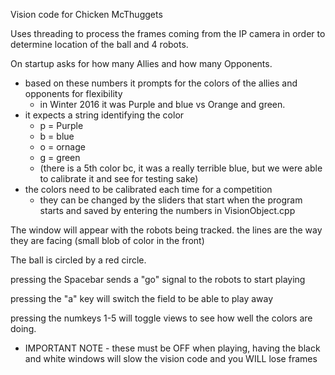 Vision code for Chicken McThuggets

Uses threading to process the frames coming from the IP camera in order to determine location of the ball and 4 robots.

On startup asks for how many Allies and how many Opponents.
  - based on these numbers it prompts for the colors of the allies and opponents for flexibility
    - in Winter 2016 it was Purple and blue vs Orange and green.
  - it expects a string identifying the color
    - p = Purple
    - b = blue
    - o = ornage
    - g = green
    - (there is a 5th color bc, it was a really terrible blue, but we were able to calibrate it and see for testing sake)
  - the colors need to be calibrated each time for a competition
    - they can be changed by the sliders that start when the program starts and saved by entering the numbers in VisionObject.cpp


The window will appear with the robots being tracked. the lines are the way they are facing (small blob of color in the front)


The ball is circled by a red circle.

pressing the Spacebar sends a "go" signal to the robots to start playing

pressing the "a" key will switch the field to be able to play away

pressing the numkeys 1-5 will toggle views to see how well the colors are doing.
 - IMPORTANT NOTE - these must be OFF when playing, having the black and white windows will slow the vision code and you WILL lose frames


